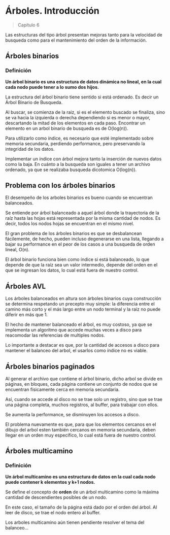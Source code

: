 # Árboles. Introducción
> Capítulo 6

Las estructuras del tipo árbol presentan mejoras tanto para la velocidad de busqueda como para el mantenimiento del orden de la información.

## Árboles binarios
### Definición
**Un árbol binario  es una estructura de datos dinámica no lineal, en la cual cada nodo puede tener a lo sumo dos hijos.**

La estructura del árbol binario tiene sentido si está ordenado. Es decir un Árbol Binario de Busqueda.

Al buscar, se comienza de la raiz, si es el elemento buscado se finaliza, sino se va hacia la izquierda o derecha dependiendo si es menor o mayor, descartando la mitad de los elementos en cada paso.
Encontrar un elemento en un arbol binario de busqueda es de O(log(n)).

Para utilizarlo como índice, es necesario que esté implementado sobre memoria secundaria, perdiendo performance, pero preservando la integridad de los datos.

Implementar un índice con árbol mejora tanto la inserción de nuevos datos como la baja. En cuánto a la busqueda son iguales a tener un archivo ordenado, ya que se realizaba busqueda dicotomica O(log(n)).

## Problema con los árboles binarios
El desempeño de los arboles binarios es bueno cuando se encuentran balanceados.

Se entiende por árbol balanceado a aquel árbol donde la trayectoria de la raíz hasta las hojas está representada por la misma cantidad de nodos. Es decir, todos los nodos hojas se encuentran en el mismo nivel.

El gran problema de los árboles binarios es que se desbalancean fácilemente, de hecho, pueden incluso degenerarse en una lista, llegando a bajar su performance en el peor de los casos a una busqueda de orden lineal, O(n).

El árbol binario funciona bien como índice si está balanceado, lo que depende de que la raíz sea un valor intermedio, depende del orden en el que se ingresan los datos, lo cual está fuera de nuestro control.

## Árboles AVL
Los árboles balanceados en altura son árboles binarios cuya construcción se determina respetando un precepto muy simple: la diferencia entre el camino más corto y el más largo entre un nodo terminal y la raíz no puede diferir en más que 1.

El hecho de mantener balanceado el árbol, es muy costoso, ya que se implementa un algoritmo que accede muchas veces a disco para reacomodar las referencias de multiples nodos. 

Lo importante a destacar es que, por la cantidad de accesos a disco para mantener el balanceo del arbol, el usarlos como índice no es viable.

## Árboles binarios paginados
Al generar el archivo que contiene el árbol binario, dicho arbol se divide en páginas, en bloques, cada página contiene un conjunto de nodos que se encuentran físicamente cerca en memoria secundaria.

Así, cuando se accede al disco no se trae solo un registro, sino que se trae una página completa, muchos registros, al buffer, para trabajar con ellos.

Se aumenta la performance, se disminuyen los accesos a disco.

El problema nuevamente es que, para que los elementos cercanos en el dibujo del arbol esten también cercanos en memoria secundaria, deben llegar en un orden muy específico, lo cual está fuera de nuestro control.

## Árboles multicamino
### Definición
**Un árbol multicamino es una estructura de datos en la cual cada nodo puede contener k elementos y k+1 nodos.**

Se define el concepto de **orden** de un árbol multicamino como la máxima cantidad de descendientes posibles de un nodo.
 
En este caso, el tamaño de la página está dado por el orden del árbol.
Al leer de disco, se trae el nodo entero al buffer.

Los arboles multicamino aún tienen pendiente resolver el tema del balanceo...